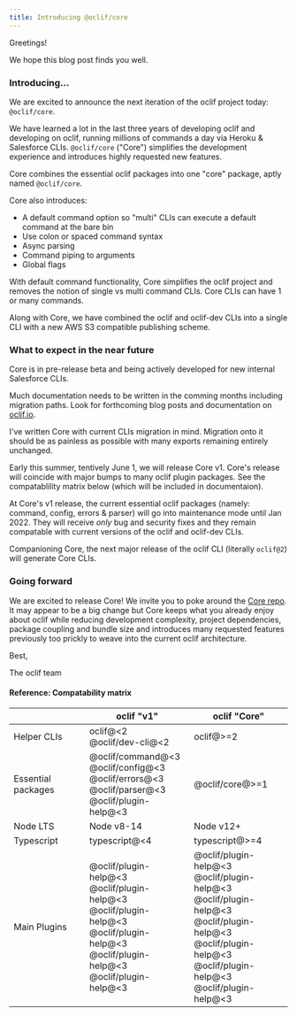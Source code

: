 ```yaml
---
title: Introducing @oclif/core
---
```

Greetings!

We hope this blog post finds you well.

### Introducing... 

We are excited to announce the next iteration of the oclif project today: `@oclif/core`.

We have learned a lot in the last three years of developing oclif and developing on oclif, running millions of commands a day via Heroku & Salesforce CLIs.
`@oclif/core` ("Core") simplifies the development experience and introduces highly requested new features.

Core combines the essential oclif packages into one "core" package, aptly named `@oclif/core`. 

Core also introduces:
- A default command option so "multi" CLIs can execute a default command at the bare bin
- Use colon or spaced command syntax
- Async parsing 
- Command piping to arguments
- Global flags

With default command functionality, Core simplifies the oclif project and removes the notion of single vs multi command CLIs. Core CLIs can have 1 or many commands.

Along with Core, we have combined the oclif and oclif-dev CLIs into a single CLI with a new AWS S3 compatible publishing scheme.

### What to expect in the near future

Core is in pre-release beta and being actively developed for new internal Salesforce CLIs.

Much documentation needs to be written in the comming months including migration paths. Look for forthcoming blog posts and documentation on [oclif.io](https://oclif.io).

I've written Core with current CLIs migration in mind. Migration onto it should be as painless as possible with many exports remaining entirely unchanged.

Early this summer, tentively June 1, we will release Core v1. Core's release will coincide with major bumps to many oclif plugin packages. See the compatablility matrix below (which will be included in documentaion).

At Core's v1 release, the current essential oclif packages (namely: command, config, errors & parser) will go into maintenance mode until Jan 2022. They will receive _only_ bug and security fixes and they remain compatable with current versions of the oclif and oclif-dev CLIs.

Companioning Core, the next major release of the oclif CLI (literally `oclif@2`) will generate Core CLIs. 

### Going forward

We are excited to release Core! We invite you to poke around the [Core repo](https://github.com/oclif/core). It may appear to be a big change but Core keeps what you already enjoy about oclif while reducing development complexity, project dependencies, package coupling and bundle size and introduces many requested features previously too prickly to weave into the current oclif architecture.

Best,

The oclif team

#### Reference: Compatability matrix

| | oclif "v1" | oclif "Core" |
| - | - | -| 
| Helper CLIs | oclif@<2<br/>@oclif/dev-cli@<2 | oclif@>=2
| Essential packages | @oclif/command@<3<br/>@oclif/config@<3<br/>@oclif/errors@<3<br/>@oclif/parser@<3<br/>@oclif/plugin-help@<3<br/> | @oclif/core@>=1
| Node LTS | Node v8-14 | Node v12+ |
| Typescript | typescript@<4 | typescript@>=4 |
| Main Plugins | @oclif/plugin-help@<3<br/>@oclif/plugin-help@<3<br/>@oclif/plugin-help@<3<br/>@oclif/plugin-help@<3<br/>@oclif/plugin-help@<3<br/>@oclif/plugin-help@<3<br/> | @oclif/plugin-help@<3<br/>@oclif/plugin-help@<3<br/>@oclif/plugin-help@<3<br/>@oclif/plugin-help@<3<br/>@oclif/plugin-help@<3<br/>@oclif/plugin-help@<3<br/>@oclif/plugin-help@<3<br/>|
